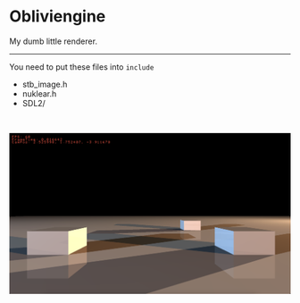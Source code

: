 # Obliviengine

My dumb little renderer.

--- 

You need to put these files into ``include``

* stb_image.h
* nuklear.h
* SDL2/

<div align="center">
  <br />
  <p>
    <a><img src="https://github.com/TristanWellman/obliviengine/blob/main/voxelTrace.png" width="800" alt="wellang" /></a>
  </p>
  <br />
</div>
